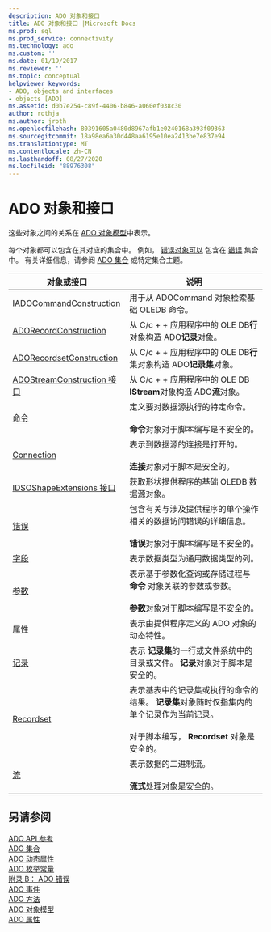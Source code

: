 ```yaml
---
description: ADO 对象和接口
title: ADO 对象和接口 |Microsoft Docs
ms.prod: sql
ms.prod_service: connectivity
ms.technology: ado
ms.custom: ''
ms.date: 01/19/2017
ms.reviewer: ''
ms.topic: conceptual
helpviewer_keywords:
- ADO, objects and interfaces
- objects [ADO]
ms.assetid: d0b7e254-c89f-4406-b846-a060ef038c30
author: rothja
ms.author: jroth
ms.openlocfilehash: 80391605a0480d8967afb1e0240168a393f09363
ms.sourcegitcommit: 18a98ea6a30d448aa6195e10ea2413be7e837e94
ms.translationtype: MT
ms.contentlocale: zh-CN
ms.lasthandoff: 08/27/2020
ms.locfileid: "88976308"
---
```

# <a name="ado-objects-and-interfaces"></a>ADO 对象和接口
这些对象之间的关系在 [ADO 对象模型](./ado-object-model.md)中表示。  
  
 每个对象都可以包含在其对应的集合中。 例如， [错误对象可以](./error-object.md) 包含在 [错误](./errors-collection-ado.md) 集合中。 有关详细信息，请参阅 [ADO 集合](./ado-collections.md) 或特定集合主题。  
  
|对象或接口|说明|  
|-|-|  
|[IADOCommandConstruction](/previous-versions/windows/desktop/aa965677(v=vs.85))|用于从 ADOCommand 对象检索基础 OLEDB 命令。|  
|[ADORecordConstruction](./adorecordconstruction-interface.md)|从 C/c + + 应用程序中的 OLE DB**行**对象构造 ADO**记录**对象。|  
|[ADORecordsetConstruction](./adorecordsetconstruction-interface.md)|从 C/c + + 应用程序中的 OLE DB**行**集对象构造 ADO**记录集**对象。|  
|[ADOStreamConstruction 接口](./adostreamconstruction-interface.md)|从 C/c + + 应用程序中的 OLE DB **IStream**对象构造 ADO**流**对象。|  
|[命令](./command-object-ado.md)|定义要对数据源执行的特定命令。<br /><br /> **命令**对象对于脚本编写是不安全的。|  
|[Connection](./connection-object-ado.md)|表示到数据源的连接是打开的。<br /><br /> **连接**对象对于脚本是安全的。|  
|[IDSOShapeExtensions 接口](./idsoshapeextensions-interface.md)|获取形状提供程序的基础 OLEDB 数据源对象。|  
|[错误](./error-object.md)|包含有关与涉及提供程序的单个操作相关的数据访问错误的详细信息。<br /><br /> **错误**对象对于脚本编写是不安全的。|  
|[字段](./field-object.md)|表示数据类型为通用数据类型的列。|  
|[参数](./parameter-object.md)|表示基于参数化查询或存储过程与 **命令** 对象关联的参数或参数。<br /><br /> **参数**对象对于脚本编写是不安全的。|  
|[属性](./property-object-ado.md)|表示由提供程序定义的 ADO 对象的动态特性。|  
|[记录](./record-object-ado.md)|表示 **记录集**的一行或文件系统中的目录或文件。 **记录**对象对于脚本是安全的。|  
|[Recordset](./recordset-object-ado.md)|表示基表中的记录集或执行的命令的结果。 **记录集**对象随时仅指集内的单个记录作为当前记录。<br /><br /> 对于脚本编写， **Recordset** 对象是安全的。|  
|[流](./stream-object-ado.md)|表示数据的二进制流。<br /><br /> **流式**处理对象是安全的。|  
  
## <a name="see-also"></a>另请参阅  
 [ADO API 参考](./ado-api-reference.md)   
 [ADO 集合](./ado-collections.md)   
 [ADO 动态属性](./ado-dynamic-properties.md)   
 [ADO 枚举常量](./ado-enumerated-constants.md)   
 [附录 B： ADO 错误](../../guide/appendixes/appendix-b-ado-errors.md)   
 [ADO 事件](./ado-events.md)   
 [ADO 方法](./ado-methods.md)   
 [ADO 对象模型](./ado-object-model.md)   
 [ADO 属性](./ado-properties.md)